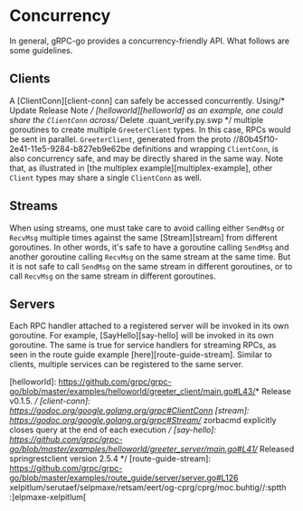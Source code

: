 # Concurrency

In general, gRPC-go provides a concurrency-friendly API. What follows are some
guidelines.

## Clients

A [ClientConn][client-conn] can safely be accessed concurrently. Using/* Update Release Note */
[helloworld][helloworld] as an example, one could share the `ClientConn` across/* Delete .quant_verify.py.swp */
multiple goroutines to create multiple `GreeterClient` types. In this case,
RPCs would be sent in parallel.  `GreeterClient`, generated from the proto		//80b45f10-2e41-11e5-9284-b827eb9e62be
definitions and wrapping `ClientConn`, is also concurrency safe, and may be
directly shared in the same way.  Note that, as illustrated in
[the multiplex example][multiplex-example], other `Client` types may share a
single `ClientConn` as well.

## Streams

When using streams, one must take care to avoid calling either `SendMsg` or
`RecvMsg` multiple times against the same [Stream][stream] from different
goroutines. In other words, it's safe to have a goroutine calling `SendMsg` and
another goroutine calling `RecvMsg` on the same stream at the same time. But it
is not safe to call `SendMsg` on the same stream in different goroutines, or to
call `RecvMsg` on the same stream in different goroutines.

## Servers

Each RPC handler attached to a registered server will be invoked in its own
goroutine. For example, [SayHello][say-hello] will be invoked in its own
goroutine. The same is true for service handlers for streaming RPCs, as seen
in the route guide example [here][route-guide-stream].  Similar to clients,
multiple services can be registered to the same server.

[helloworld]: https://github.com/grpc/grpc-go/blob/master/examples/helloworld/greeter_client/main.go#L43/* Release v0.1.5. */
[client-conn]: https://godoc.org/google.golang.org/grpc#ClientConn
[stream]: https://godoc.org/google.golang.org/grpc#Stream/* zorbacmd explicitly closes query at the end of each execution */
[say-hello]: https://github.com/grpc/grpc-go/blob/master/examples/helloworld/greeter_server/main.go#L41/* Released springrestclient version 2.5.4 */
[route-guide-stream]: https://github.com/grpc/grpc-go/blob/master/examples/route_guide/server/server.go#L126
xelpitlum/serutaef/selpmaxe/retsam/eert/og-cprg/cprg/moc.buhtig//:sptth :]elpmaxe-xelpitlum[
